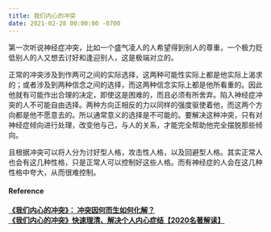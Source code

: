 ```yaml
---
title: 我们内心的冲突
date: 2021-02-28 00:00:00 -0700
---  
```


第一次听说神经症冲突，比如一个盛气凌人的人希望得到别人的尊重，一个极力贬低别人的人又想去讨好和逢迎别人，这是极端对立的。  

正常的冲突涉及到作两可之间的实际选择，这两种可能性实际上都是他实际上渴求的；或者涉及到两种信念之间的选择，而这两种信念实际上都是他所看重的。因此他就有可能作出合理的决定，即使这是困难的，而且必须有所舍弃。陷入神经症冲突的人不可能自由选择。两种方向正相反的力以同样的强度驱使着他，而这两个方向都是他不愿意去的。所以通常意义的选择是不可能的。要解决这种冲突，只有对神经症倾向进行处理，改变他与己，与人的关系，才能完全帮助他完全摆脱那些倾向。  

且根据冲突可以将人分为讨好型人格，攻击性人格，以及回避型人格。其实正常人也会有这几种性格，只是正常人可以控制好这些人格。而有神经症的人会在这几种性格中夸大，从而很难控制。


#### Reference  
[**《我们内心的冲突》： 冲突因何而生如何化解？**](https://www.youtube.com/watch?v=yLsEzy3CUq8)  
[**《我们内心的冲突》快速理清、解决个人内心症结【2020名著解读】**](https://www.youtube.com/watch?v=6CK1nC0Lvh8)